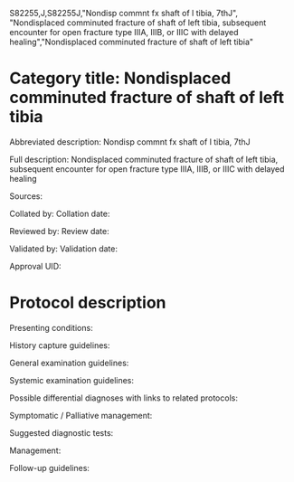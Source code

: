 S82255,J,S82255J,"Nondisp commnt fx shaft of l tibia, 7thJ", "Nondisplaced comminuted fracture of shaft of left tibia, subsequent encounter for open fracture type IIIA, IIIB, or IIIC with delayed healing","Nondisplaced comminuted fracture of shaft of left tibia"
# Category title: Nondisplaced comminuted fracture of shaft of left tibia

Abbreviated description: Nondisp commnt fx shaft of l tibia, 7thJ

Full description: Nondisplaced comminuted fracture of shaft of left tibia, subsequent encounter for open fracture type IIIA, IIIB, or IIIC with delayed healing

Sources:

Collated by:
Collation date:

Reviewed by:
Review date:

Validated by:
Validation date:

Approval UID:

# Protocol description

Presenting conditions:

History capture guidelines:

General examination guidelines:

Systemic examination guidelines:

Possible differential diagnoses with links to related protocols:

Symptomatic / Palliative management:

Suggested diagnostic tests:

Management:

Follow-up guidelines:
